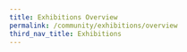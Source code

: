 ```yaml
---
title: Exhibitions Overview
permalink: /community/exhibitions/overview
third_nav_title: Exhibitions
---
```

